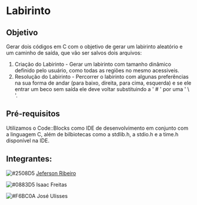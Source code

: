# Labirinto

## Objetivo 
Gerar dois códigos em C com o objetivo de gerar um labirinto aleatório e um caminho de saída, que vão ser salvos dois arquivos:

1. Criação do Labirinto - Gerar um labirinto com tamanho dinâmico definido pelo usuário, como todas as regiões no mesmo acessiveis.
2. Resolução do Labirinto - Percorrer o labirinto com algunas preferências na sua forma de andar (para baixo, direita, para cima, esquerda) e se ele entrar um beco sem saída ele deve voltar substituindo a ' # ' por uma ' \ '.

## Pré-requisitos
 Utilizamos o Code::Blocks como IDE de desenvolvimento em conjunto com a linguagem C, além de bilbiotecas como a stdlib.h, a stdio.h e a time.h disponível na IDE.

## Integrantes:

![#2508D5](https://placehold.it/15/2508D5/000000?text=+) [Jeferson Ribeiro](https://github.com/Woozymandias)

![#0883D5](https://placehold.it/15/0883D5/000000?text=+) Isaac Freitas

![#F6BC0A](https://placehold.it/15/F6BC0A/000000?text=+) José Ulisses

 
